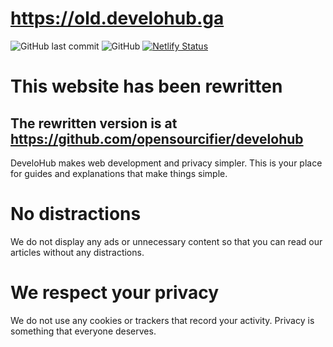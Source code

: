 # https://old.develohub.ga

![GitHub last commit](https://img.shields.io/github/last-commit/opensourcifier/develohub?style=flat-square) ![GitHub](https://img.shields.io/github/license/opensourcifier/develohub?style=flat-square) [![Netlify Status](https://api.netlify.com/api/v1/badges/00f49001-e1a7-49f8-ac95-d7ca7fc46b79/deploy-status)](https://app.netlify.com/sites/develohub/deploys)
# This website has been rewritten
## The rewritten version is at https://github.com/opensourcifier/develohub


DeveloHub makes web development and privacy simpler. This is your place for guides and explanations that make things simple.

# No distractions

We do not display any ads or unnecessary content so that you can read our articles without any distractions.

# We respect your privacy

We do not use any cookies or trackers that record your activity. Privacy is something that everyone deserves.
